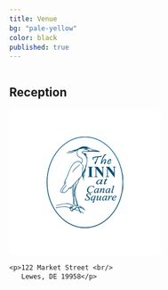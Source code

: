 ```yaml
---
title: Venue
bg: "pale-yellow"
color: black
published: true
---
```

<div class="row">
    
  <div class="small-12 large-12 columns reception">
    <h2>Reception</h2>
  </div>

  <div class="small-12 large-3 large-offset-2 columns">
    <img src="/img/inn-logo.png" />
  </div>
  <div class="small-12 large-7 columns">

    <p>122 Market Street <br/>
       Lewes, DE 19958</p>
  </div>
</div>